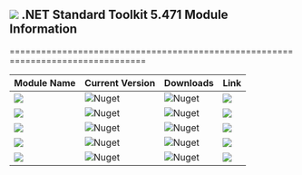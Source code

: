 ## <img src="https://github.com/Wagnerp/Krypton-NET-Version-Dashboard/blob/master/Assets/Icons/PNG/Square%20Design%2064%20x%2064%20New%20Green.png" /> .NET Standard Toolkit 5.471 Module Information

================================================================================

| Module Name | Current Version | Downloads | Link |
|---|---|---|---|
| <img src="https://img.shields.io/badge/Module-Core-orange.svg" /> | ![Nuget](https://img.shields.io/nuget/v/KryptonToolkitSuite5471CoreModule) | ![Nuget](https://img.shields.io/nuget/dt/KryptonToolkitSuite5471CoreModule?color=brightgreen) |  <a href="https://www.nuget.org/packages/KryptonToolkitSuite5471CoreModule/"><img src="https://img.shields.io/badge/Download-Link-9cf.svg" /></a> |
| <img src="https://img.shields.io/badge/Module-Docking-orange.svg" /> | ![Nuget](https://img.shields.io/nuget/v/KryptonToolkitSuite5471DockingModule) | ![Nuget](https://img.shields.io/nuget/dt/KryptonToolkitSuite5471DockingModule?color=brightgreen) |  <a href="https://www.nuget.org/packages/KryptonToolkitSuite5471DockingModule/"><img src="https://img.shields.io/badge/Download-Link-9cf.svg" /></a> |
| <img src="https://img.shields.io/badge/Module-Navigator-orange.svg" /> | ![Nuget](https://img.shields.io/nuget/v/KryptonToolkitSuite5471NavigatorModule) | ![Nuget](https://img.shields.io/nuget/dt/KryptonToolkitSuite5471NavigatorModule?color=brightgreen) |  <a href="https://www.nuget.org/packages/KryptonToolkitSuite5471NavigatorModule/"><img src="https://img.shields.io/badge/Download-Link-9cf.svg" /></a> |
| <img src="https://img.shields.io/badge/Module-Ribbon-orange.svg" /> | ![Nuget](https://img.shields.io/nuget/v/KryptonToolkitSuite5471RibbonModule) | ![Nuget](https://img.shields.io/nuget/dt/KryptonToolkitSuite5471RibbonModule?color=brightgreen) |  <a href="https://www.nuget.org/packages/KryptonToolkitSuite5471RibbonModule/"><img src="https://img.shields.io/badge/Download-Link-9cf.svg" /></a> |
| <img src="https://img.shields.io/badge/Module-Workspace-orange.svg" /> | ![Nuget](https://img.shields.io/nuget/v/KryptonToolkitSuite5471WorkspaceModule) | ![Nuget](https://img.shields.io/nuget/dt/KryptonToolkitSuite5471WorkspaceModule?color=brightgreen) |  <a href="https://www.nuget.org/packages/KryptonToolkitSuite5471WorkspaceModule/"><img src="https://img.shields.io/badge/Download-Link-9cf.svg" /></a> |